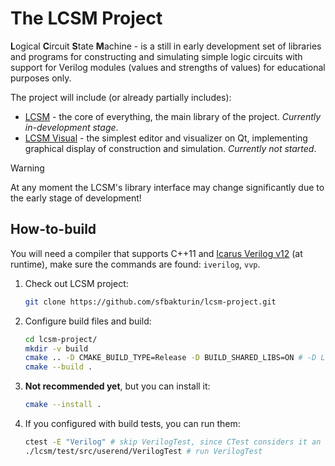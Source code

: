 # The LCSM Project

**L**ogical **C**ircuit **S**tate **M**achine - is a still in early development set of libraries and programs for constructing and simulating simple logic circuits with support for Verilog modules (values ​​and strengths of values) for educational purposes only.

The project will include (or already partially includes):

* [LCSM](lcsm/) - the core of everything, the main library of the project. *Currently in-development stage*.
* [LCSM Visual](lcsm-visual/) - the simplest editor and visualizer on Qt, implementing graphical display of construction and simulation. *Currently not started*.

> [!WARNING]
> At any moment the LCSM's library interface may change significantly due to the early stage of development!

## How-to-build

You will need a compiler that supports C++11 and [Icarus Verilog v12](https://github.com/steveicarus/iverilog) (at runtime), make sure the commands are found: `iverilog`, `vvp`.

1. Check out LCSM project:

    ```bash
    git clone https://github.com/sfbakturin/lcsm-project.git
    ```

2. Configure build files and build:

    ```bash
    cd lcsm-project/
    mkdir -v build
    cmake .. -D CMAKE_BUILD_TYPE=Release -D BUILD_SHARED_LIBS=ON # -D LCSM_BUILD_TESTS=ON -- activate CTest's
    cmake --build .
    ```

3. **Not recommended yet**, but you can install it:

    ```bash
    cmake --install .
    ```

4. If you configured with build tests, you can run them:

    ```bash
    ctest -E "Verilog" # skip VerilogTest, since CTest considers it an error to start a child process
    ./lcsm/test/src/userend/VerilogTest # run VerilogTest
    ```
